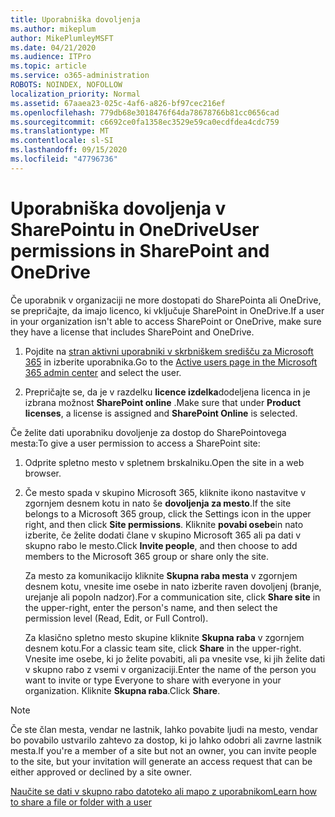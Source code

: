 ```yaml
---
title: Uporabniška dovoljenja
ms.author: mikeplum
author: MikePlumleyMSFT
ms.date: 04/21/2020
ms.audience: ITPro
ms.topic: article
ms.service: o365-administration
ROBOTS: NOINDEX, NOFOLLOW
localization_priority: Normal
ms.assetid: 67aaea23-025c-4af6-a826-bf97cec216ef
ms.openlocfilehash: 779db68e3018476f64da78678766b81cc0656cad
ms.sourcegitcommit: c6692ce0fa1358ec3529e59ca0ecdfdea4cdc759
ms.translationtype: MT
ms.contentlocale: sl-SI
ms.lasthandoff: 09/15/2020
ms.locfileid: "47796736"
---
```

# <a name="user-permissions-in-sharepoint-and-onedrive"></a><span data-ttu-id="95013-102">Uporabniška dovoljenja v SharePointu in OneDrive</span><span class="sxs-lookup"><span data-stu-id="95013-102">User permissions in SharePoint and OneDrive</span></span>

<span data-ttu-id="95013-103">Če uporabnik v organizaciji ne more dostopati do SharePointa ali OneDrive, se prepričajte, da imajo licenco, ki vključuje SharePoint in OneDrive.</span><span class="sxs-lookup"><span data-stu-id="95013-103">If a user in your organization isn't able to access SharePoint or OneDrive, make sure they have a license that includes SharePoint and OneDrive.</span></span> 
  
1. <span data-ttu-id="95013-104">Pojdite na [stran aktivni uporabniki v skrbniškem središču za Microsoft 365](https://portal.office.com/adminportal/home#/users) in izberite uporabnika.</span><span class="sxs-lookup"><span data-stu-id="95013-104">Go to the [Active users page in the Microsoft 365 admin center](https://portal.office.com/adminportal/home#/users) and select the user.</span></span> 
    
2. <span data-ttu-id="95013-105">Prepričajte se, da je v razdelku **licence izdelka**dodeljena licenca in je izbrana možnost **SharePoint online** .</span><span class="sxs-lookup"><span data-stu-id="95013-105">Make sure that under **Product licenses**, a license is assigned and **SharePoint Online** is selected.</span></span> 
    
 <span data-ttu-id="95013-106">Če želite dati uporabniku dovoljenje za dostop do SharePointovega mesta:</span><span class="sxs-lookup"><span data-stu-id="95013-106">To give a user permission to access a SharePoint site:</span></span> 
  
1. <span data-ttu-id="95013-107">Odprite spletno mesto v spletnem brskalniku.</span><span class="sxs-lookup"><span data-stu-id="95013-107">Open the site in a web browser.</span></span>
    
2. <span data-ttu-id="95013-108">Če mesto spada v skupino Microsoft 365, kliknite ikono nastavitve v zgornjem desnem kotu in nato še **dovoljenja za mesto**.</span><span class="sxs-lookup"><span data-stu-id="95013-108">If the site belongs to a Microsoft 365 group, click the Settings icon in the upper right, and then click **Site permissions**.</span></span> <span data-ttu-id="95013-109">Kliknite **povabi osebe**in nato izberite, če želite dodati člane v skupino Microsoft 365 ali pa dati v skupno rabo le mesto.</span><span class="sxs-lookup"><span data-stu-id="95013-109">Click **Invite people**, and then choose to add members to the Microsoft 365 group or share only the site.</span></span> 
    
    <span data-ttu-id="95013-110">Za mesto za komunikacijo kliknite **Skupna raba mesta** v zgornjem desnem kotu, vnesite ime osebe in nato izberite raven dovoljenj (branje, urejanje ali popoln nadzor).</span><span class="sxs-lookup"><span data-stu-id="95013-110">For a communication site, click **Share site** in the upper-right, enter the person's name, and then select the permission level (Read, Edit, or Full Control).</span></span> 
    
    <span data-ttu-id="95013-111">Za klasično spletno mesto skupine kliknite **Skupna raba** v zgornjem desnem kotu.</span><span class="sxs-lookup"><span data-stu-id="95013-111">For a classic team site, click **Share** in the upper-right.</span></span> <span data-ttu-id="95013-112">Vnesite ime osebe, ki jo želite povabiti, ali pa vnesite vse, ki jih želite dati v skupno rabo z vsemi v organizaciji.</span><span class="sxs-lookup"><span data-stu-id="95013-112">Enter the name of the person you want to invite or type Everyone to share with everyone in your organization.</span></span> <span data-ttu-id="95013-113">Kliknite **Skupna raba**.</span><span class="sxs-lookup"><span data-stu-id="95013-113">Click **Share**.</span></span>
    
> [!NOTE]
> <span data-ttu-id="95013-114">Če ste član mesta, vendar ne lastnik, lahko povabite ljudi na mesto, vendar bo povabilo ustvarilo zahtevo za dostop, ki jo lahko odobri ali zavrne lastnik mesta.</span><span class="sxs-lookup"><span data-stu-id="95013-114">If you're a member of a site but not an owner, you can invite people to the site, but your invitation will generate an access request that can be either approved or declined by a site owner.</span></span> 
  
[<span data-ttu-id="95013-115">Naučite se dati v skupno rabo datoteko ali mapo z uporabnikom</span><span class="sxs-lookup"><span data-stu-id="95013-115">Learn how to share a file or folder with a user</span></span>](https://go.microsoft.com/fwlink/?linkid=533408)
  

